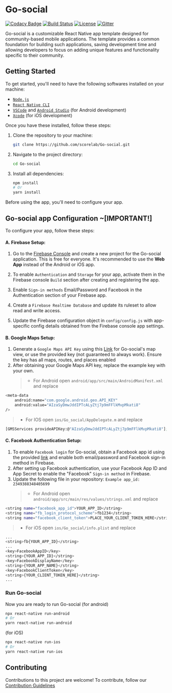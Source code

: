 # Go-social

[![Codacy Badge](https://api.codacy.com/project/badge/Grade/fbf9f8e1bb7b4d2cbb1ca569014ed45b)](https://app.codacy.com/app/shehand/Go-social?utm_source=github.com&utm_medium=referral&utm_content=shehand/Go-social&utm_campaign=Badge_Grade_Dashboard) [![Build Status](https://travis-ci.org/shehand/Go-social.svg?branch=master)](https://travis-ci.org/shehand/Go-social) [![License](https://img.shields.io/badge/License-Apache%202.0-blue.svg)](https://opensource.org/licenses/Apache-2.0) [![Gitter](https://img.shields.io/gitter/room/nwjs/nw.js.svg)](https://gitter.im/scorelab/go-social)

Go-social is a customizable React Native app template designed for community-based mobile applications. The template provides a common foundation for building such applications, saving development time and allowing developers to focus on adding unique features and functionality specific to their community.

## Getting Started

To get started, you'll need to have the following softwares installed on your machine:

- [`Node.js`](https://nodejs.org/en/)
- [`React Native CLI`](https://reactnative.dev/docs/environment-setup)
- [`VSCode`](https://code.visualstudio.com/) and [`Android Studio`](https://developer.android.com/studio) (for Android development)
- [`Xcode`](https://developer.apple.com/xcode/) (for iOS development)

Once you have these installed, follow these steps:

1. Clone the repository to your machine:

   ```sh
   git clone https://github.com/scorelab/Go-social.git
   ```

2. Navigate to the project directory:

   ```sh
   cd Go-social
   ```

3. Install all dependencies:

   ```sh
   npm install
   # Or
   yarn install
   ```

Before using the app, you'll need to configure your app.

## Go-social app Configuration ~[IMPORTANT!]

To configure your app, follow these steps:

#### A. Firebase Setup:

1. Go to the [Firebase Console](https://console.firebase.google.com/) and create a new project for the Go-social application. This is free for everyone. It's recommended to use the **Web App** instead of the Android or iOS app.

2. To enable `Authentication` and `Storage` for your app, activate them in the Firebase console `Build` section after creating and registering the app.
3. Enable `Sign-in methods` Email/Password and Facebook in the Authentication section of your Firebase app.
4. Create a `Firebase Realtime Database` and update its ruleset to allow read and write access.
5. Update the Firebase configuration object in `config/config.js` with app-specific config details obtained from the Firebase console app settings.

#### B. Google Maps Setup:

1. Generate a `Google Maps API Key` using this [Link](https://mapsplatform.google.com/) for Go-social's map view, or use the provided key (not guaranteed to always work). Ensure the key has all maps, routes, and places enabled
2. After obtaining your Google Maps API key, replace the example key with your own.
   > - For Android open `android/app/src/main/AndroidManifest.xml` and replace

```sh
<meta-data
    android:name="com.google.android.geo.API_KEY"
    android:value="AIzaSyDmwJddIPTcALyZtj7p9mFFlkMvpMkati8"
/>
```

> - For IOS open `ios/Go_social/AppDelegate.m` and replace

```sh
[GMSServices provideAPIKey:@"AIzaSyDmwJddIPTcALyZtj7p9mFFlkMvpMkati8"];
```

#### C. Facebook Authentication Setup:

1. To enable `Facebook login` for Go-social, obtain a Facebook app id using the provided [link](https://developers.facebook.com/) and enable both email/password and Facebook sign-in method in Firebase.
2. After setting up Facebook authentication, use your Facebook App ID and App Secret to enable the "Facebook" `Sign-in method` in Firebase.
3. Update the following file in your repository: `Example app_id: 2349388348405699`
   > - For Android open `android/app/src/main/res/values/strings.xml` and replace

```sh
<string name="facebook_app_id">YOUR_APP_ID</string>
<string name="fb_login_protocol_scheme">fb1234</string>
<string name="facebook_client_token">PLACE_YOUR_CLIENT_TOKEN_HERE</string>
```

> - For iOS open `ios/Go_social/info.plist` and replace

```sh
...
<string>fb{YOUR_APP_ID}</string>
...
<key>FacebookAppID</key>
<string>{YOUR_APP_ID}</string>
<key>FacebookDisplayName</key>
<string>{YOUR_APP_NAME}</string>
<key>FacebookClientToken</key>
<string>{YOUR_CLIENT_TOKEN_HERE}</string>
...
```

### Run Go-social

Now you are ready to run Go-social
(for android)

```sh
npx react-native run-android
# Or
yarn react-native run-android
```

(for iOS)

```sh
npx react-native run-ios
# Or
yarn react-native run-ios
```

## Contributing

Contributions to this project are welcome! To contribute, follow our [Contribution Guidelines](https://github.com/scorelab/Go-social/blob/14e5dfcdfb59888efc318bb4835e3577d5d09532/.github/CONTRIBUTING.md)
